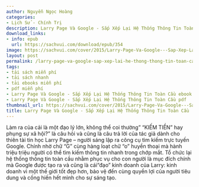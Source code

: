 ```yaml
---
author: Nguyễn Ngọc Hoàng
categories:
- Lịch Sử - Chính Trị
description: Larry Page Và Google - Sắp Xếp Lại Hệ Thống Thông Tin Toàn Cầu
download_links:
- info: epub
  url: https://sachvui.com/download/epub/354
image: https://sachvui.com/cover/2015/Larry-Page-Va-Google---Sap-Xep-Lai-He-Thong-Thong-Tin-Toan-Cau.jpg
layout: post
permalink: /larry-page-va-google-sap-xep-lai-he-thong-thong-tin-toan-cau.html
tags:
- tải sách miễn phí
- tải sách nhanh
- tải ebooks miễn phí
- pdf miễn phí
- Larry Page Và Google - Sắp Xếp Lại Hệ Thống Thông Tin Toàn Cầu ebook
- Larry Page Và Google - Sắp Xếp Lại Hệ Thống Thông Tin Toàn Cầu pdf
thumbnail_url: https://sachvui.com/cover/2015/Larry-Page-Va-Google---Sap-Xep-Lai-He-Thong-Thong-Tin-Toan-Cau.jpg
title: Larry Page Và Google - Sắp Xếp Lại Hệ Thống Thông Tin Toàn Cầu
---
```


 <div class="item-desc text-justify"> Làm ra của cải là một đạo lý lớn, không thể coi thường” “KIẾM TIỀN” hay phụng sự xã hội?” là câu hỏi và cũng là câu trả lời của tác giả dành cho thiên tài tin học Larry Page – người sáng lập ra công cụ tìm kiếm trực tuyến Google. Chính nhờ chữ “G” cùng hàng loạt chữ “o” huyền thoại mà hành triệu triệu người có thể tìm kiếm thông tin nhanh trong chớp mắt. Tổ chức lại hệ thống thông tin toàn cầu nhằm phục vụ cho con người là mục đích chính mà Google được tạo ra và cũng là cái“đạo” kinh doanh của Larry: kinh doanh vì một thế giới tốt đẹp hơn, bảo vệ đến cùng quyền lợi của người tiêu dung và cống hiến hết mình cho sự sáng tạo. </div>
